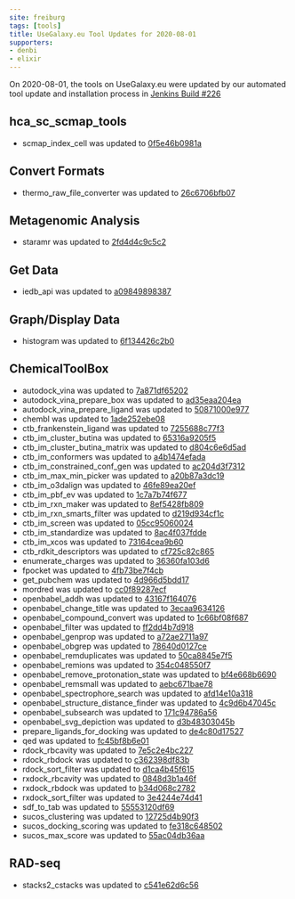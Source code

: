```yaml
---
site: freiburg
tags: [tools]
title: UseGalaxy.eu Tool Updates for 2020-08-01
supporters:
- denbi
- elixir
---
```


On 2020-08-01, the tools on UseGalaxy.eu were updated by our automated tool update and installation process in [Jenkins Build #226](https://build.galaxyproject.eu/job/usegalaxy-eu/job/install-tools/#226/)


## hca_sc_scmap_tools

- scmap_index_cell was updated to [0f5e46b0981a](https://toolshed.g2.bx.psu.edu/view/ebi-gxa/scmap_index_cell/0f5e46b0981a)

## Convert Formats

- thermo_raw_file_converter was updated to [26c6706bfb07](https://toolshed.g2.bx.psu.edu/view/galaxyp/thermo_raw_file_converter/26c6706bfb07)

## Metagenomic Analysis

- staramr was updated to [2fd4d4c9c5c2](https://toolshed.g2.bx.psu.edu/view/nml/staramr/2fd4d4c9c5c2)

## Get Data

- iedb_api was updated to [a09849898387](https://toolshed.g2.bx.psu.edu/view/iuc/iedb_api/a09849898387)

## Graph/Display Data

- histogram was updated to [6f134426c2b0](https://toolshed.g2.bx.psu.edu/view/devteam/histogram/6f134426c2b0)

## ChemicalToolBox

- autodock_vina was updated to [7a871df65202](https://toolshed.g2.bx.psu.edu/view/bgruening/autodock_vina/7a871df65202)
- autodock_vina_prepare_box was updated to [ad35eaa204ea](https://toolshed.g2.bx.psu.edu/view/bgruening/autodock_vina_prepare_box/ad35eaa204ea)
- autodock_vina_prepare_ligand was updated to [50871000e977](https://toolshed.g2.bx.psu.edu/view/bgruening/autodock_vina_prepare_ligand/50871000e977)
- chembl was updated to [1ade252ebe08](https://toolshed.g2.bx.psu.edu/view/bgruening/chembl/1ade252ebe08)
- ctb_frankenstein_ligand was updated to [7255688c77f3](https://toolshed.g2.bx.psu.edu/view/bgruening/ctb_frankenstein_ligand/7255688c77f3)
- ctb_im_cluster_butina was updated to [65316a9205f5](https://toolshed.g2.bx.psu.edu/view/bgruening/ctb_im_cluster_butina/65316a9205f5)
- ctb_im_cluster_butina_matrix was updated to [d804c6e6d5ad](https://toolshed.g2.bx.psu.edu/view/bgruening/ctb_im_cluster_butina_matrix/d804c6e6d5ad)
- ctb_im_conformers was updated to [a4b1474efada](https://toolshed.g2.bx.psu.edu/view/bgruening/ctb_im_conformers/a4b1474efada)
- ctb_im_constrained_conf_gen was updated to [ac204d3f7312](https://toolshed.g2.bx.psu.edu/view/bgruening/ctb_im_constrained_conf_gen/ac204d3f7312)
- ctb_im_max_min_picker was updated to [a20b87a3dc19](https://toolshed.g2.bx.psu.edu/view/bgruening/ctb_im_max_min_picker/a20b87a3dc19)
- ctb_im_o3dalign was updated to [46fe89ea20ef](https://toolshed.g2.bx.psu.edu/view/bgruening/ctb_im_o3dalign/46fe89ea20ef)
- ctb_im_pbf_ev was updated to [1c7a7b74f677](https://toolshed.g2.bx.psu.edu/view/bgruening/ctb_im_pbf_ev/1c7a7b74f677)
- ctb_im_rxn_maker was updated to [8ef5428fb809](https://toolshed.g2.bx.psu.edu/view/bgruening/ctb_im_rxn_maker/8ef5428fb809)
- ctb_im_rxn_smarts_filter was updated to [d219d934cf1c](https://toolshed.g2.bx.psu.edu/view/bgruening/ctb_im_rxn_smarts_filter/d219d934cf1c)
- ctb_im_screen was updated to [05cc95060024](https://toolshed.g2.bx.psu.edu/view/bgruening/ctb_im_screen/05cc95060024)
- ctb_im_standardize was updated to [8ac4f037fdde](https://toolshed.g2.bx.psu.edu/view/bgruening/ctb_im_standardize/8ac4f037fdde)
- ctb_im_xcos was updated to [73164cea9b60](https://toolshed.g2.bx.psu.edu/view/bgruening/ctb_im_xcos/73164cea9b60)
- ctb_rdkit_descriptors was updated to [cf725c82c865](https://toolshed.g2.bx.psu.edu/view/bgruening/ctb_rdkit_descriptors/cf725c82c865)
- enumerate_charges was updated to [36360fa103d6](https://toolshed.g2.bx.psu.edu/view/bgruening/enumerate_charges/36360fa103d6)
- fpocket was updated to [4fb73be7f4cb](https://toolshed.g2.bx.psu.edu/view/bgruening/fpocket/4fb73be7f4cb)
- get_pubchem was updated to [4d966d5bdd17](https://toolshed.g2.bx.psu.edu/view/bgruening/get_pubchem/4d966d5bdd17)
- mordred was updated to [cc0f89287ecf](https://toolshed.g2.bx.psu.edu/view/bgruening/mordred/cc0f89287ecf)
- openbabel_addh was updated to [43167f164076](https://toolshed.g2.bx.psu.edu/view/bgruening/openbabel_addh/43167f164076)
- openbabel_change_title was updated to [3ecaa9634126](https://toolshed.g2.bx.psu.edu/view/bgruening/openbabel_change_title/3ecaa9634126)
- openbabel_compound_convert was updated to [1c66bf08f687](https://toolshed.g2.bx.psu.edu/view/bgruening/openbabel_compound_convert/1c66bf08f687)
- openbabel_filter was updated to [ff2dd4b7d918](https://toolshed.g2.bx.psu.edu/view/bgruening/openbabel_filter/ff2dd4b7d918)
- openbabel_genprop was updated to [a72ae2711a97](https://toolshed.g2.bx.psu.edu/view/bgruening/openbabel_genprop/a72ae2711a97)
- openbabel_obgrep was updated to [78640d0127ce](https://toolshed.g2.bx.psu.edu/view/bgruening/openbabel_obgrep/78640d0127ce)
- openbabel_remduplicates was updated to [50ca8845e7f5](https://toolshed.g2.bx.psu.edu/view/bgruening/openbabel_remduplicates/50ca8845e7f5)
- openbabel_remions was updated to [354c048550f7](https://toolshed.g2.bx.psu.edu/view/bgruening/openbabel_remions/354c048550f7)
- openbabel_remove_protonation_state was updated to [bf4e668b6690](https://toolshed.g2.bx.psu.edu/view/bgruening/openbabel_remove_protonation_state/bf4e668b6690)
- openbabel_remsmall was updated to [aebc671bae78](https://toolshed.g2.bx.psu.edu/view/bgruening/openbabel_remsmall/aebc671bae78)
- openbabel_spectrophore_search was updated to [afd14e10a318](https://toolshed.g2.bx.psu.edu/view/bgruening/openbabel_spectrophore_search/afd14e10a318)
- openbabel_structure_distance_finder was updated to [4c9d6b47045c](https://toolshed.g2.bx.psu.edu/view/bgruening/openbabel_structure_distance_finder/4c9d6b47045c)
- openbabel_subsearch was updated to [171c94786a56](https://toolshed.g2.bx.psu.edu/view/bgruening/openbabel_subsearch/171c94786a56)
- openbabel_svg_depiction was updated to [d3b48303045b](https://toolshed.g2.bx.psu.edu/view/bgruening/openbabel_svg_depiction/d3b48303045b)
- prepare_ligands_for_docking was updated to [de4c80d17527](https://toolshed.g2.bx.psu.edu/view/bgruening/prepare_ligands_for_docking/de4c80d17527)
- qed was updated to [fc45bf8b6e01](https://toolshed.g2.bx.psu.edu/view/bgruening/qed/fc45bf8b6e01)
- rdock_rbcavity was updated to [7e5c2e4bc227](https://toolshed.g2.bx.psu.edu/view/bgruening/rdock_rbcavity/7e5c2e4bc227)
- rdock_rbdock was updated to [c362398df83b](https://toolshed.g2.bx.psu.edu/view/bgruening/rdock_rbdock/c362398df83b)
- rdock_sort_filter was updated to [d1ca4b45f615](https://toolshed.g2.bx.psu.edu/view/bgruening/rdock_sort_filter/d1ca4b45f615)
- rxdock_rbcavity was updated to [0848d3b1a46f](https://toolshed.g2.bx.psu.edu/view/bgruening/rxdock_rbcavity/0848d3b1a46f)
- rxdock_rbdock was updated to [b34d068c2782](https://toolshed.g2.bx.psu.edu/view/bgruening/rxdock_rbdock/b34d068c2782)
- rxdock_sort_filter was updated to [3e4244e74d41](https://toolshed.g2.bx.psu.edu/view/bgruening/rxdock_sort_filter/3e4244e74d41)
- sdf_to_tab was updated to [55553120df69](https://toolshed.g2.bx.psu.edu/view/bgruening/sdf_to_tab/55553120df69)
- sucos_clustering was updated to [12725d4b90f3](https://toolshed.g2.bx.psu.edu/view/bgruening/sucos_clustering/12725d4b90f3)
- sucos_docking_scoring was updated to [fe318c648502](https://toolshed.g2.bx.psu.edu/view/bgruening/sucos_docking_scoring/fe318c648502)
- sucos_max_score was updated to [55ac04db36aa](https://toolshed.g2.bx.psu.edu/view/bgruening/sucos_max_score/55ac04db36aa)

## RAD-seq

- stacks2_cstacks was updated to [c541e62d6c56](https://toolshed.g2.bx.psu.edu/view/iuc/stacks2_cstacks/c541e62d6c56)

